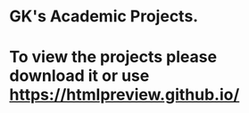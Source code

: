# GK's Academic Projects.
# To view the projects please download it or use https://htmlpreview.github.io/
